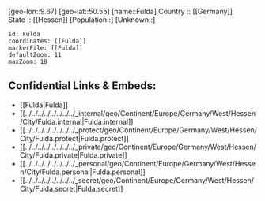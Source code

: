 ﻿---
location: [50.55,9.67] 
mapzoom: [7,12] 
mapmarker: city 
type: City
tags:
- geo/City


SpocWebEntityId: 30307
isDeleted: false
confidential: public

---
[geo-lon::9.67] 
[geo-lat::50.55] 
[name::Fulda] 
Country :: [[Germany]]  
State :: [[Hessen]] 
[Population::] 
[Unknown::] 


```leaflet
id: Fulda
coordinates: [[Fulda]] 
markerFile: [[Fulda]] 
defaultZoom: 11 
maxZoom: 18
```


## Confidential Links & Embeds: 
- [[Fulda|Fulda]]  
- [[../../../../../../../../_internal/geo/Continent/Europe/Germany/West/Hessen/City/Fulda.internal|Fulda.internal]] 
- [[../../../../../../../../_protect/geo/Continent/Europe/Germany/West/Hessen/City/Fulda.protect|Fulda.protect]] 
- [[../../../../../../../../_private/geo/Continent/Europe/Germany/West/Hessen/City/Fulda.private|Fulda.private]] 
- [[../../../../../../../../_personal/geo/Continent/Europe/Germany/West/Hessen/City/Fulda.personal|Fulda.personal]] 
- [[../../../../../../../../_secret/geo/Continent/Europe/Germany/West/Hessen/City/Fulda.secret|Fulda.secret]] 

